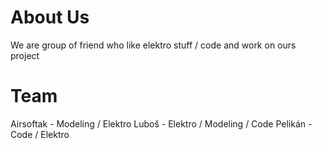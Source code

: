 # About Us
We are group of friend who like elektro stuff / code and work on ours project

# Team
Airsoftak - Modeling / Elektro
Luboš - Elektro / Modeling / Code
Pelikán - Code / Elektro
